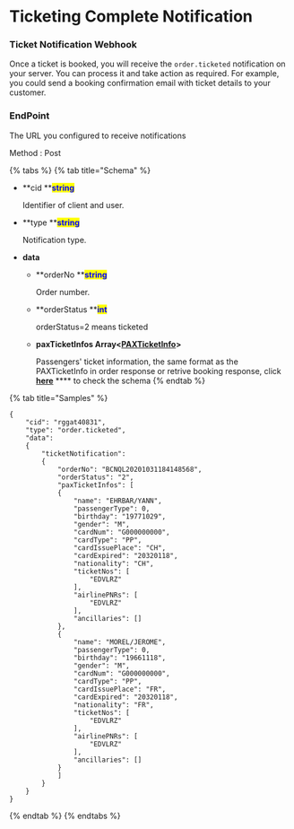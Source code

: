 # Ticketing Complete Notification

### Ticket Notification Webhook

Once a ticket is booked, you will receive the `order.ticketed` notification on your server. You can process it and take action as required. For example, you could send a booking confirmation email with ticket details to your customer.

### EndPoint

The URL you configured to receive notifications

Method : Post

{% tabs %}
{% tab title="Schema" %}
*   **cid **<mark style="color:blue;">**string**</mark>

    Identifier of client and user.
*   **type **<mark style="color:blue;">**string**</mark>

    Notification type.
* **data**
  *   **orderNo **<mark style="color:blue;">**string**</mark>

      Order number.
  *   **orderStatus **<mark style="color:blue;">**int**</mark>

      orderStatus=2 means ticketed
  *   **paxTicketInfos Array<**[**PAXTicketInfo**](broken-reference/)**>**

      Passengers' ticket information, the same format as the PAXTicketInfo in order response or retrive booking response, click [**here**](broken-reference/) \*\*\*\* to check the schema
{% endtab %}

{% tab title="Samples" %}
```
{
    "cid": "rggat40831",
    "type": "order.ticketed",
    "data":
    {
        "ticketNotification":
        {
            "orderNo": "BCNQL20201031184148568",
            "orderStatus": "2",
            "paxTicketInfos": [
            {
                "name": "EHRBAR/YANN",
                "passengerType": 0,
                "birthday": "19771029",
                "gender": "M",
                "cardNum": "G000000000",
                "cardType": "PP",
                "cardIssuePlace": "CH",
                "cardExpired": "20320118",
                "nationality": "CH",
                "ticketNos": [
                    "EDVLRZ"
                ],
                "airlinePNRs": [
                    "EDVLRZ"
                ],
                "ancillaries": []
            },
            {
                "name": "MOREL/JEROME",
                "passengerType": 0,
                "birthday": "19661118",
                "gender": "M",
                "cardNum": "G000000000",
                "cardType": "PP",
                "cardIssuePlace": "FR",
                "cardExpired": "20320118",
                "nationality": "FR",
                "ticketNos": [
                    "EDVLRZ"
                ],
                "airlinePNRs": [
                    "EDVLRZ"
                ],
                "ancillaries": []
            }
            ]
        }
    }  
}
```
{% endtab %}
{% endtabs %}
